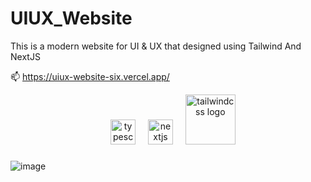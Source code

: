 # UIUX_Website
This is a modern website for UI &amp; UX that designed using Tailwind And NextJS

📫 https://uiux-website-six.vercel.app/

<div align="center">
  <img width="12" />
  <img src="https://cdn.jsdelivr.net/gh/devicons/devicon/icons/typescript/typescript-original.svg" height="40" alt="typescript logo"  />
  <img width="12" />
  <img src="https://cdn.jsdelivr.net/gh/devicons/devicon/icons/nextjs/nextjs-original.svg" height="40" alt="nextjs logo"  />
  <img width="12"/>
  <img src="https://cdn.jsdelivr.net/gh/devicons/devicon/icons/tailwindcss/tailwindcss-original-wordmark.svg" height="80" width: "100" alt="tailwindcss logo"  />
</div>

###

![image](https://github.com/user-attachments/assets/3d974573-727c-43a4-b978-fd4442582743)
